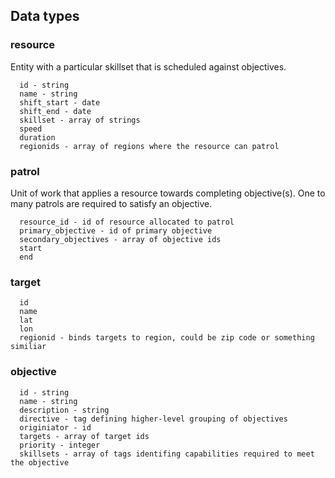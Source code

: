 
## Data types

### resource
Entity with a particular skillset that is scheduled against objectives.

```
  id - string
  name - string
  shift_start - date
  shift_end - date
  skillset - array of strings
  speed
  duration
  regionids - array of regions where the resource can patrol
```

### patrol
Unit of work that applies a resource towards completing objective(s). One to many patrols are required to satisfy an objective.

```
  resource_id - id of resource allocated to patrol
  primary_objective - id of primary objective
  secondary_objectives - array of objective ids
  start
  end
```

### target

```
  id
  name
  lat
  lon
  regionid - binds targets to region, could be zip code or something similiar
```

### objective

```
  id - string
  name - string
  description - string
  directive - tag defining higher-level grouping of objectives
  originiator - id 
  targets - array of target ids
  priority - integer
  skillsets - array of tags identifing capabilities required to meet the objective
```
